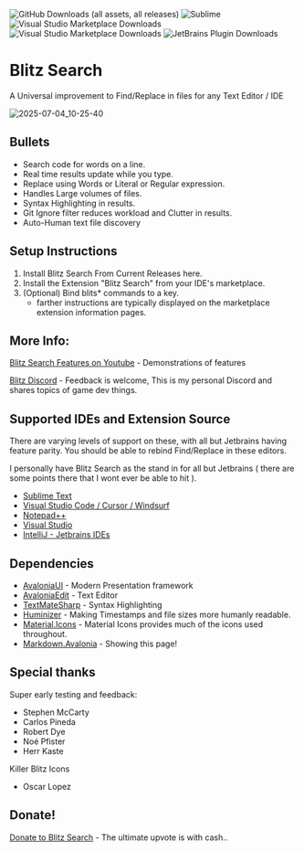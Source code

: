 ![GitHub Downloads (all assets, all releases)](https://img.shields.io/github/downloads/natestah/blitzsearch/total?label=Installs)
![Sublime](https://img.shields.io/packagecontrol/dt/BlitzSearch?label=Sublime%20Text)
![Visual Studio Marketplace Downloads](https://img.shields.io/visual-studio-marketplace/d/NathanSilvers.BlitzSearch?label=VS%20Code)
![Visual Studio Marketplace Downloads](https://img.shields.io/visual-studio-marketplace/d/NathanSilvers.BlitzSearchVS?label=Visual%20Studio)
![JetBrains Plugin Downloads](https://img.shields.io/jetbrains/plugin/d/24564-blitzsearch?label=Jetbrains%20)


# Blitz Search 

A Universal improvement to Find/Replace in files for any Text Editor / IDE

![2025-07-04_10-25-40](https://github.com/user-attachments/assets/258507e1-c9fd-4894-ab68-c63024326be9)

## Bullets
* Search code for words on a line.
* Real time results update while you type.
* Replace using Words or Literal or Regular expression.
* Handles Large volumes of files. 
* Syntax Highlighting in results.
* Git Ignore filter reduces workload and Clutter in results.
* Auto-Human text file discovery
 
## Setup Instructions

1) Install Blitz Search From Current Releases here. 
2) Install the Extension "Blitz Search" from your IDE's marketplace. 
3) (Optional) Bind blits* commands to a key. 
    * farther instructions are typically displayed on the marketplace extension information pages.

## More Info:

[Blitz Search Features on Youtube](https://youtube.com/playlist?list=PLDB5sR-xyaUYymdLPoywoApQ1ZlLl157d&si=6hpIiOI5kr7kPH8k) - Demonstrations of features

[Blitz Discord](https://discord.com/invite/UYPwQY9ngm) - Feedback is welcome, This is my personal Discord and shares topics of game dev things.

## Supported IDEs and Extension Source

There are varying levels of support on these, with all but Jetbrains having feature parity.  You should be able to rebind Find/Replace in these editors.

I personally have Blitz Search as the stand in for all but Jetbrains ( there are some points there that I wont ever be able to hit ).

* [Sublime Text](https://github.com/Natestah/BlitzSt)
* [Visual Studio Code / Cursor / Windsurf ](https://github.com/Natestah/blitzSearchVSCode)
* [Notepad++](https://github.com/Natestah/BlitsNppPlugin)
* [Visual Studio](https://github.com/Natestah/BlitzVisualStudioExtension) 
* [IntelliJ - Jetbrains IDEs](https://github.com/Natestah/BlitzIntellij)

## Dependencies
* [AvaloniaUI](https://github.com/avaloniaui/) - Modern Presentation framework
* [AvaloniaEdit](https://github.com/avaloniaui/avaloniaedit) - Text Editor
* [TextMateSharp](https://github.com/AvaloniaUI/AvaloniaEdit/) - Syntax Highlighting
* [Huminizer](https://github.com/Humanizr/Humanizer) - Making Timestamps and file sizes more humanly readable.
* [Material.Icons](https://github.com/SKProCH/Material.Icons) - Material Icons provides much of the icons used throughout.
* [Markdown.Avalonia](https://github.com/whistyun/Markdown.Avalonia) - Showing this page! 

## Special thanks

Super early testing and feedback:
* Stephen McCarty
* Carlos Pineda
* Robert Dye
* Noé Pfister
* Herr Kaste

Killer Blitz Icons
* Oscar Lopez


## Donate!

[Donate to Blitz Search](https://pay.natestah.com) - The ultimate upvote is with cash..   

